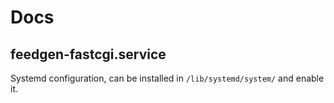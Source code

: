 # Docs

## feedgen-fastcgi.service

Systemd configuration, can be installed in `/lib/systemd/system/` and enable it.
